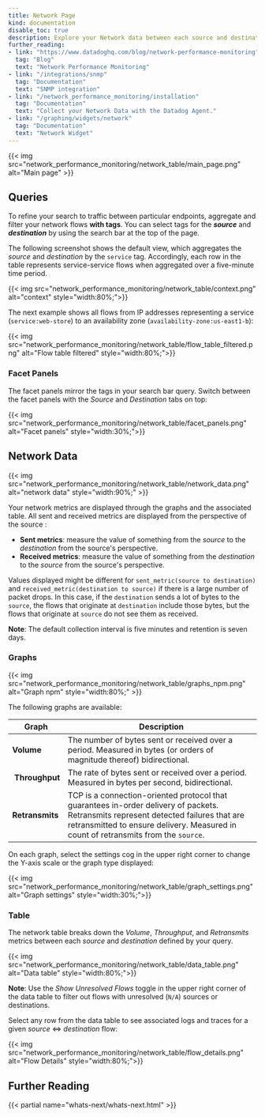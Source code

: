 ```yaml
---
title: Network Page
kind: documentation
disable_toc: true
description: Explore your Network data between each source and destination across your stack.
further_reading:
- link: "https://www.datadoghq.com/blog/network-performance-monitoring"
  tag: "Blog"
  text: "Network Performance Monitoring"
- link: "/integrations/snmp"
  tag: "Documentation"
  text: "SNMP integration"
- link: "/network_performance_monitoring/installation"
  tag: "Documentation"
  text: "Collect your Network Data with the Datadog Agent."
- link: "/graphing/widgets/network"
  tag: "Documentation"
  text: "Network Widget"
---
```


{{< img src="network_performance_monitoring/network_table/main_page.png" alt="Main page" >}}

## Queries

To refine your search to traffic between particular endpoints, aggregate and filter your network flows **with tags**. You can select tags for the **_source_** and **_destination_** by using the search bar at the top of the page. 

The following screenshot shows the default view, which aggregates the _source_ and _destination_ by the `service` tag. Accordingly, each row in the table represents service-service flows when aggregated over a five-minute time period.

{{< img src="network_performance_monitoring/network_table/context.png" alt="context"  style="width:80%;">}}

The next example shows all flows from IP addresses representing a service (`service:web-store`) to an availability zone (`availability-zone:us-east1-b`):

{{< img src="network_performance_monitoring/network_table/flow_table_filtered.png" alt="Flow table filtered"  style="width:80%;">}}

### Facet Panels

The facet panels mirror the tags in your search bar query. Switch between the facet panels with the _Source_ and _Destination_ tabs on top:

{{< img src="network_performance_monitoring/network_table/facet_panels.png" alt="Facet panels"  style="width:30%;">}}

## Network Data

{{< img src="network_performance_monitoring/network_table/network_data.png" alt="network data"  style="width:90%;" >}}

Your network metrics are displayed through the graphs and the associated table. All sent and received metrics are displayed from the perspective of the source :

- **Sent metrics**: measure the value of something from the _source_ to the _destination_ from the source's perspective.
- **Received metrics**: measure the value of something from the _destination_ to the _source_ from the source's perspective.

Values displayed might be different for `sent_metric(source to destination)` and `received_metric(destination to source)` if there is a large number of packet drops. In this case, if the `destination` sends a lot of bytes to the `source`, the flows that originate at `destination` include those bytes, but the flows that originate at `source` do not see them as received.

**Note**: The default collection interval is five minutes and retention is seven days.

### Graphs

{{< img src="network_performance_monitoring/network_table/graphs_npm.png" alt="Graph npm"  style="width:80%;" >}}

The following graphs are available:

| Graph | Description |
| -------- | ------ |
| **Volume** | The number of bytes sent or received over a period. Measured in bytes (or orders of magnitude thereof) bidirectional.|
| **Throughput** | The rate of bytes sent or received over a period. Measured in bytes per second, bidirectional. |
| **Retransmits** | TCP is a connection-oriented protocol that guarantees in-order delivery of packets. Retransmits represent detected failures that are retransmitted to ensure delivery. Measured in count of retransmits from the `source`. |

On each graph, select the settings cog in the upper right corner to change the Y-axis scale or the graph type displayed:

{{< img src="network_performance_monitoring/network_table/graph_settings.png" alt="Graph settings"  style="width:30%;">}}

### Table

The network table breaks down the _Volume_, _Throughput_, and _Retransmits_ metrics between each _source_ and _destination_ defined by your query.

{{< img src="network_performance_monitoring/network_table/data_table.png" alt="Data table"  style="width:80%;">}}

**Note**: Use the *Show Unresolved Flows* toggle in the upper right corner of the data table to filter out flows with unresolved (`N/A`) sources or destinations.

Select any row from the data table to see associated logs and traces for a given _source_ <=> _destination_ flow:

{{< img src="network_performance_monitoring/network_table/flow_details.png" alt="Flow Details"  style="width:80%;">}}

## Further Reading

{{< partial name="whats-next/whats-next.html" >}}
